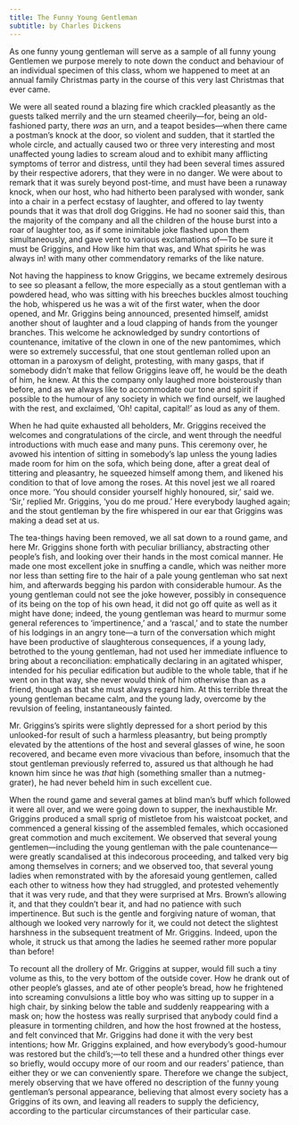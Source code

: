 ```yaml
---
title: The Funny Young Gentleman
subtitle: by Charles Dickens
---
```


As one funny young gentleman will serve as a sample of all funny young
Gentlemen we purpose merely to note down the conduct and behaviour of
an individual specimen of this class, whom we happened to meet at an
annual family Christmas party in the course of this very last Christmas
that ever came.

We were all seated round a blazing fire which crackled pleasantly as
the guests talked merrily and the urn steamed cheerily—for, being an
old-fashioned party, there _was_ an urn, and a teapot besides—when
there came a postman’s knock at the door, so violent and sudden, that
it startled the whole circle, and actually caused two or three very
interesting and most unaffected young ladies to scream aloud and to
exhibit many afflicting symptoms of terror and distress, until they had
been several times assured by their respective adorers, that they were
in no danger. We were about to remark that it was surely beyond
post-time, and must have been a runaway knock, when our host, who had
hitherto been paralysed with wonder, sank into a chair in a perfect
ecstasy of laughter, and offered to lay twenty pounds that it was that
droll dog Griggins. He had no sooner said this, than the majority of
the company and all the children of the house burst into a roar of
laughter too, as if some inimitable joke flashed upon them
simultaneously, and gave vent to various exclamations of—To be sure it
must be Griggins, and How like him that was, and What spirits he was
always in! with many other commendatory remarks of the like nature.

Not having the happiness to know Griggins, we became extremely desirous
to see so pleasant a fellow, the more especially as a stout gentleman
with a powdered head, who was sitting with his breeches buckles almost
touching the hob, whispered us he was a wit of the first water, when
the door opened, and Mr. Griggins being announced, presented himself,
amidst another shout of laughter and a loud clapping of hands from the
younger branches. This welcome he acknowledged by sundry contortions of
countenance, imitative of the clown in one of the new pantomimes, which
were so extremely successful, that one stout gentleman rolled upon an
ottoman in a paroxysm of delight, protesting, with many gasps, that if
somebody didn’t make that fellow Griggins leave off, he would be the
death of him, he knew. At this the company only laughed more
boisterously than before, and as we always like to accommodate our tone
and spirit if possible to the humour of any society in which we find
ourself, we laughed with the rest, and exclaimed, ‘Oh! capital,
capital!’ as loud as any of them.

When he had quite exhausted all beholders, Mr. Griggins received the
welcomes and congratulations of the circle, and went through the
needful introductions with much ease and many puns. This ceremony over,
he avowed his intention of sitting in somebody’s lap unless the young
ladies made room for him on the sofa, which being done, after a great
deal of tittering and pleasantry, he squeezed himself among them, and
likened his condition to that of love among the roses. At this novel
jest we all roared once more. ‘You should consider yourself highly
honoured, sir,’ said we. ‘Sir,’ replied Mr. Griggins, ‘you do me
proud.’ Here everybody laughed again; and the stout gentleman by the
fire whispered in our ear that Griggins was making a dead set at us.

The tea-things having been removed, we all sat down to a round game,
and here Mr. Griggins shone forth with peculiar brilliancy, abstracting
other people’s fish, and looking over their hands in the most comical
manner. He made one most excellent joke in snuffing a candle, which was
neither more nor less than setting fire to the hair of a pale young
gentleman who sat next him, and afterwards begging his pardon with
considerable humour. As the young gentleman could not see the joke
however, possibly in consequence of its being on the top of his own
head, it did not go off quite as well as it might have done; indeed,
the young gentleman was heard to murmur some general references to
‘impertinence,’ and a ‘rascal,’ and to state the number of his lodgings
in an angry tone—a turn of the conversation which might have been
productive of slaughterous consequences, if a young lady, betrothed to
the young gentleman, had not used her immediate influence to bring
about a reconciliation: emphatically declaring in an agitated whisper,
intended for his peculiar edification but audible to the whole table,
that if he went on in that way, she never would think of him otherwise
than as a friend, though as that she must always regard him. At this
terrible threat the young gentleman became calm, and the young lady,
overcome by the revulsion of feeling, instantaneously fainted.

Mr. Griggins’s spirits were slightly depressed for a short period by
this unlooked-for result of such a harmless pleasantry, but being
promptly elevated by the attentions of the host and several glasses of
wine, he soon recovered, and became even more vivacious than before,
insomuch that the stout gentleman previously referred to, assured us
that although he had known him since he was _that_ high (something
smaller than a nutmeg-grater), he had never beheld him in such
excellent cue.

When the round game and several games at blind man’s buff which
followed it were all over, and we were going down to supper, the
inexhaustible Mr. Griggins produced a small sprig of mistletoe from his
waistcoat pocket, and commenced a general kissing of the assembled
females, which occasioned great commotion and much excitement. We
observed that several young gentlemen—including the young gentleman
with the pale countenance—were greatly scandalised at this indecorous
proceeding, and talked very big among themselves in corners; and we
observed too, that several young ladies when remonstrated with by the
aforesaid young gentlemen, called each other to witness how they had
struggled, and protested vehemently that it was very rude, and that
they were surprised at Mrs. Brown’s allowing it, and that they couldn’t
bear it, and had no patience with such impertinence. But such is the
gentle and forgiving nature of woman, that although we looked very
narrowly for it, we could not detect the slightest harshness in the
subsequent treatment of Mr. Griggins. Indeed, upon the whole, it struck
us that among the ladies he seemed rather more popular than before!

To recount all the drollery of Mr. Griggins at supper, would fill such
a tiny volume as this, to the very bottom of the outside cover.
How he drank out of other people’s glasses, and ate of other people’s
bread, how he frightened into screaming convulsions a little boy who
was sitting up to supper in a high chair, by sinking below the table
and suddenly reappearing with a mask on; how the hostess was really
surprised that anybody could find a pleasure in tormenting children,
and how the host frowned at the hostess, and felt convinced that Mr.
Griggins had done it with the very best intentions; how Mr. Griggins
explained, and how everybody’s good-humour was restored but the
child’s;—to tell these and a hundred other things ever so briefly,
would occupy more of our room and our readers’ patience, than either
they or we can conveniently spare. Therefore we change the subject,
merely observing that we have offered no description of the funny young
gentleman’s personal appearance, believing that almost every society
has a Griggins of its own, and leaving all readers to supply the
deficiency, according to the particular circumstances of their
particular case.
